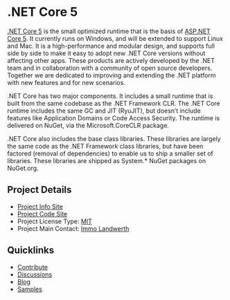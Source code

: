 # .NET Core 5

[.NET Core 5](https://github.com/dotnet/corefx) is the small optimized runtime that is the basis of [ASP.NET Core 5](http://www.dotnetfoundation.org/aspnet-vnext). It currently runs on Windows, and will be extended to support Linux and Mac. It is a high-performance and modular design, and supports full side by side to make it easy to adopt new .NET Core versions without affecting other apps. These products are actively developed by the .NET team and in collaboration with a community of open source developers. Together we are dedicated to improving and extending the .NET platform with new features and for new scenarios.

.NET Core has two major components. It includes a small runtime that is built from the same codebase as the .NET Framework CLR. The .NET Core runtime includes the same GC and JIT (RyuJIT), but doesn’t include features like Application Domains or Code Access Security. The runtime is delivered on NuGet, via the Microsoft.CoreCLR package. 

.NET Core also includes the base class libraries. These libraries are largely the same code as the .NET Framework class libraries, but have been factored (removal of dependencies) to enable us to ship a smaller set of libraries. These libraries are shipped as System.* NuGet packages on NuGet.org.

## Project Details

* [Project Info Site](https://github.com/Microsoft/dotnet)
* [Project Code Site](https://github.com/dotnet/corefx)
* Project License Type: [MIT](https://github.com/dotnet/corefx/blob/master/LICENSE)
* Project Main Contact: [Immo Landwerth](https://github.com/terrajobst)

## Quicklinks
* [Contribute](https://github.com/dotnet/corefx/blob/master/CONTRIBUTING.md)
* [Discussions](https://github.com/microsoft/dotnet/issues)
* [Blog](http://blogs.msdn.com/b/dotnet/)
* [Samples](https://github.com/Microsoft/dotnetsamples)
